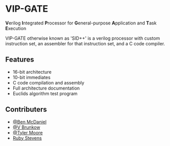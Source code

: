 
# VIP-GATE

**V**erilog **I**ntegrated **P**rocessor for **G**eneral-purpose **A**pplication and **T**ask **E**xecution 


VIP-GATE otherwise known as 'SID++' is a verilog processor with custom instruction set, an assembler for that instruction set, and a C code compiler.


## Features

- 16-bit architecture 
- 10-bit immediates
- C code compilation and assembly
- Full architecture documentation
- Euclids algorithm test program


## Contributers

- [@Ben McDaniel](https://github.com/Ben-McDaniel) 
- [@V Brunkow](https://github.com/rhit-brunkocl)
- [@Tyler Moore](https://github.com/rhit-mooretj)
- [Ruby Stevens](https://github.com/AmityStevens)
